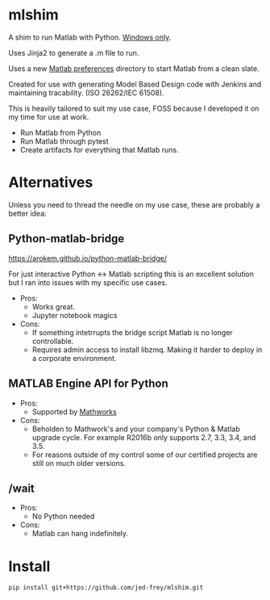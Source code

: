 # mlshim

A shim to run Matlab with Python. [Windows only](https://www.mathworks.com/help/matlab/ref/matlabwindows.html).

Uses Jinja2 to generate a .m file to run. 

Uses a new [Matlab preferences](https://www.mathworks.com/matlabcentral/answers/93696-how-do-i-change-the-matlab-preferences-directory-location) directory to start Matlab from a clean slate.

Created for use with generating Model Based Design code with Jenkins and maintaining tracability. (ISO 26262/IEC 61508).

This is heavily tailored to suit my use case, FOSS because I developed it on my time for use at work.

- Run Matlab from Python
- Run Matlab through pytest
- Create artifacts for everything that Matlab runs.


# Alternatives

Unless you need to thread the needle on my use case, these are probably a better idea:

## Python-matlab-bridge

https://arokem.github.io/python-matlab-bridge/

For just interactive Python <-> Matlab scripting this is an excellent solution but I ran into issues with my specific use cases. 

- Pros:
  - Works great.
  - Jupyter notebook magics
- Cons:
  - If something intetrrupts the bridge script Matlab is no longer controllable.
  - Requires admin access to install libzmq. Making it harder to deploy in a corporate environment.


## MATLAB Engine API for Python

- Pros:
  - Supported by [Mathworks](https://www.mathworks.com/help/matlab/matlab-engine-for-python.html)
- Cons:
  - Beholden to Mathwork's and your company's Python & Matlab upgrade cycle. For example R2016b only supports 2.7, 3.3, 3.4, and 3.5.
  - For reasons outside of my control some of our certified projects are still on much older versions.

## /wait

- Pros:
  - No Python needed
- Cons:
  - Matlab can hang indefinitely.

# Install

    pip install git+https://github.com/jed-frey/mlshim.git